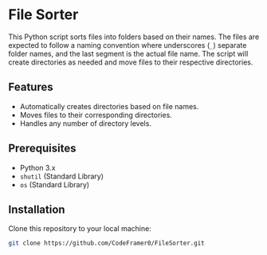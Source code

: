 # File Sorter

This Python script sorts files into folders based on their names. The files are expected to follow a naming convention where underscores (`_`) separate folder names, and the last segment is the actual file name. The script will create directories as needed and move files to their respective directories.

## Features

- Automatically creates directories based on file names.
- Moves files to their corresponding directories.
- Handles any number of directory levels.

## Prerequisites

- Python 3.x
- `shutil` (Standard Library)
- `os` (Standard Library)

## Installation

Clone this repository to your local machine:

```bash
git clone https://github.com/CodeFramer0/FileSorter.git
